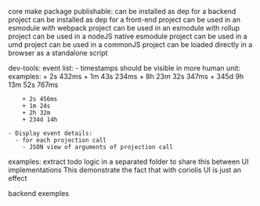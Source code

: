 core
  make package publishable:
    can be installed as dep for a backend project
    can be installed as dep for a front-end project
    can be used in an esmodule with webpack project
    can be used in an esmodule with rollup project
    can be used in a nodeJS native esmodule project
    can be used in a umd project
    can be used in a commonJS project
    can be loaded directly in a browser as a standalone script

dev-tools:
  event list:
    - timestamps should be visible in more human unit:
      examples:
        + 2s 432ms
        + 1m 43s 234ms
        + 8h 23m 32s 347ms
        + 345d 9h 13m 52s 767ms

        + 2s 456ms
        + 1m 24s
        + 2h 32m
        + 234d 14h

    - Display event details:
      - for each projection call
        - JSON view of arguments of projection call



examples:
  extract todo logic in a separated folder to share this between UI implementations
    This demonstrate the fact that with coriolis UI is just an effect

  backend exemples
